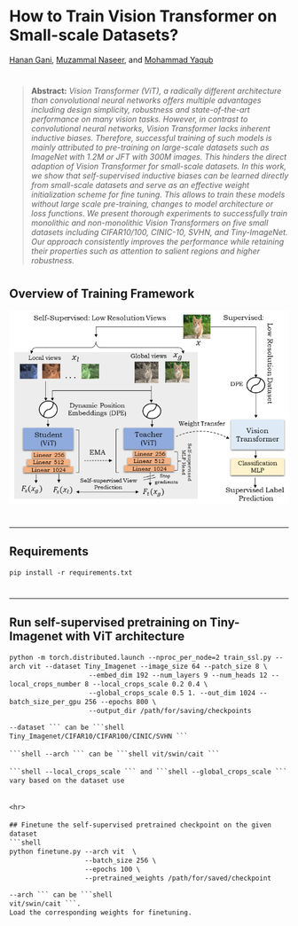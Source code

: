 # How to Train Vision Transformer on Small-scale Datasets?

[Hanan Gani](https://scholar.google.co.in/citations?user=XFugeQ4AAAAJ&hl=en), [Muzammal Naseer](https://muzammal-naseer.netlify.app/), and [Mohammad Yaqub](https://scholar.google.co.uk/citations?hl=en&user=9dfn5GkAAAAJ&view_op=list_works&sortby=pubdate)

#


> **Abstract:** *Vision Transformer (ViT), a radically different architecture than convolutional neural networks offers multiple advantages including design simplicity, robustness and state-of-the-art performance on many vision tasks. However, in contrast to convolutional neural networks, Vision Transformer lacks inherent inductive biases. Therefore, successful training of such models is mainly attributed to pre-training on large-scale datasets such as ImageNet with 1.2M or JFT with 300M images. This hinders the direct adaption of Vision Transformer for small-scale datasets. In this work, we show that self-supervised inductive biases can be learned directly from small-scale datasets and serve as an effective weight initialization scheme for fine tuning. This allows to train these models without large scale pre-training, changes to model architecture or loss functions. We present thorough experiments to successfully train monolithic and non-monolithic Vision Transformers on five small datasets including CIFAR10/100, CINIC-10, SVHN, and Tiny-ImageNet. Our approach consistently improves the performance while retaining their properties such as attention to salient regions and higher robustness.*

#

## Overview of Training Framework

![main_figure](assets/final_main_figure.png)

#
<hr>

## Requirements
```shell
pip install -r requirements.txt
```
#
<hr>

## Run self-supervised pretraining on Tiny-Imagenet with ViT architecture
```shell
python -m torch.distributed.launch --nproc_per_node=2 train_ssl.py --arch vit --dataset Tiny_Imagenet --image_size 64 --patch_size 8 \
                    --embed_dim 192 --num_layers 9 --num_heads 12 --local_crops_number 8 --local_crops_scale 0.2 0.4 \
                    --global_crops_scale 0.5 1. --out_dim 1024 --batch_size_per_gpu 256 --epochs 800 \
                    --output_dir /path/for/saving/checkpoints
```

```shell
--dataset ``` can be ```shell
Tiny_Imagenet/CIFAR10/CIFAR100/CINIC/SVHN ```

```shell --arch ``` can be ```shell vit/swin/cait ```

```shell --local_crops_scale ``` and ```shell --global_crops_scale ``` vary based on the dataset use


<hr>

## Finetune the self-supervised pretrained checkpoint on the given dataset
```shell
python finetune.py --arch vit  \
                   --batch_size 256 \
                   --epochs 100 \
                   --pretrained_weights /path/for/saved/checkpoint
```
```shell 
--arch ``` can be ```shell
vit/swin/cait ```. 
Load the corresponding weights for finetuning.
